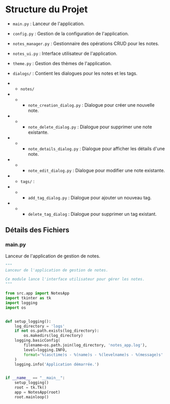 # Structure du Projet

- `main.py` : Lanceur de l'application.
- `config.py` : Gestion de la configuration de l'application.
- `notes_manager.py` : Gestionnaire des opérations CRUD pour les notes.
- `notes_ui.py` : Interface utilisateur de l'application.
- `theme.py` : Gestion des thèmes de l'application.
- `dialogs/` : Contient les dialogues pour les notes et les tags.

- - `notes/`
- - - `note_creation_dialog.py` : Dialogue pour créer une nouvelle note.
- - - `note_delete_dialog.py` : Dialogue pour supprimer une note existante.
- - - `note_details_dialog.py` : Dialogue pour afficher les détails d'une note.
- - - `note_edit_dialog.py` : Dialogue pour modifier une note existante.

- - `tags/` : 
- - - `add_tag_dialog.py` : Dialogue pour ajouter un nouveau tag.
- - - `delete_tag_dialog` : Dialogue pour supprimer un tag existant.

## Détails des Fichiers

### main.py

Lanceur de l'application de gestion de notes.

```python
"""
Lanceur de l'application de gestion de notes.

Ce module lance l'interface utilisateur pour gérer les notes.
"""

from src.app import NotesApp
import tkinter as tk
import logging
import os


def setup_logging():
    log_directory = 'logs'
    if not os.path.exists(log_directory):
        os.makedirs(log_directory)
    logging.basicConfig(
        filename=os.path.join(log_directory, 'notes_app.log'),
        level=logging.INFO,
        format='%(asctime)s - %(name)s - %(levelname)s - %(message)s'
    )
    logging.info('Application démarrée.')


if __name__ == "__main__":
    setup_logging()
    root = tk.Tk()
    app = NotesApp(root)
    root.mainloop()
```